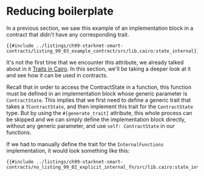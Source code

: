 # Reducing boilerplate

In a previous section, we saw this example of an implementation block in a contract that didn't have any corresponding trait.

```rust,noplayground
{{#include ../listings/ch99-starknet-smart-contracts/listing_99_03_example_contract/src/lib.cairo:state_internal}}
```

It's not the first time that we encounter this attribute, we already talked about in it [Traits in Cairo](./ch07-02-traits-in-cairo.md). In this section, we'll be taking a deeper look at it and see how it can be used in contracts.

Recall that in order to access the ContractState in a function, this function must be defined in an implementation block whose generic parameter is `ContractState`. This implies that we first need to define a generic trait that takes a `TContractState`, and then implement this trait for the `ContractState` type.
But by using the `#[generate_trait]` attribute, this whole process can be skipped and we can simply define the implementation block directly, without any generic parameter, and use `self: ContractState` in our functions.

If we had to manually define the trait for the `InternalFunctions` implementation, it would look something like this:

```rust,noplayground
{{#include ../listings/ch99-starknet-smart-contracts/no_listing_99_02_explicit_internal_fn/src/lib.cairo:state_internal}}
```

